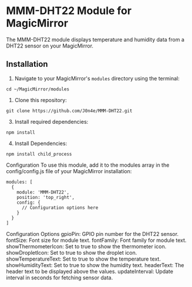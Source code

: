 # MMM-DHT22 Module for MagicMirror

The MMM-DHT22 module displays temperature and humidity data from a DHT22 sensor on your MagicMirror.

## Installation

1. Navigate to your MagicMirror's `modules` directory using the terminal:
````
cd ~/MagicMirror/modules
````

1. Clone this repository:
````
git clone https://github.com/J0n4e/MMM-DHT22.git
````

3. Install required dependencies:
````
npm install
````

4. Install Dependencies:
````
npm install child_process
````

Configuration
To use this module, add it to the modules array in the config/config.js file of your MagicMirror installation:

````
modules: [
  {
    module: 'MMM-DHT22',
    position: 'top_right',
    config: {
      // Configuration options here
    }
  }
]
````


Configuration Options
gpioPin: GPIO pin number for the DHT22 sensor.
fontSize: Font size for module text.
fontFamily: Font family for module text.
showThermometerIcon: Set to true to show the thermometer icon.
showDropletIcon: Set to true to show the droplet icon.
showTemperatureText: Set to true to show the temperature text.
showHumidityText: Set to true to show the humidity text.
headerText: The header text to be displayed above the values.
updateInterval: Update interval in seconds for fetching sensor data.

